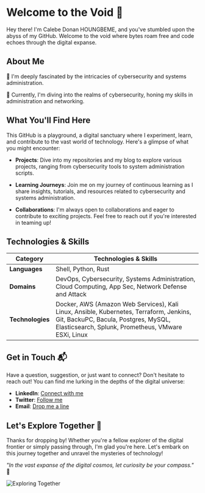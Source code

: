 # Welcome to the Void 🌌

Hey there! I'm Calebe Donan HOUNGBEME, and you've stumbled upon the abyss of my GitHub. Welcome to the void where bytes roam free and code echoes through the digital expanse.

## About Me

👀 I'm deeply fascinated by the intricacies of cybersecurity and systems administration.

🌱 Currently, I'm diving into the realms of cybersecurity, honing my skills in administration and networking.

## What You'll Find Here

This GitHub is a playground, a digital sanctuary where I experiment, learn, and contribute to the vast world of technology. Here's a glimpse of what you might encounter:

- **Projects**: Dive into my repositories and my blog to explore various projects, ranging from cybersecurity tools to system administration scripts.

- **Learning Journeys**: Join me on my journey of continuous learning as I share insights, tutorials, and resources related to cybersecurity and systems administration.

- **Collaborations**: I'm always open to collaborations and eager to contribute to exciting projects. Feel free to reach out if you're interested in teaming up!

## Technologies & Skills

| **Category**    | **Technologies & Skills**                                           |
|-----------------|---------------------------------------------------------------------|
| **Languages**   | Shell, Python, Rust                                                 |
| **Domains**     | DevOps, Cybersecurity, Systems Administration, Cloud Computing, App Sec, Network Defense and Attack |
| **Technologies**| Docker, AWS (Amazon Web Services), Kali Linux, Ansible, Kubernetes, Terraform, Jenkins, Git, BackuPC, Bacula, Postgres, MySQL, Elasticsearch, Splunk, Prometheus, VMware ESXi, Linux |

## Get in Touch 📬

Have a question, suggestion, or just want to connect? Don't hesitate to reach out! You can find me lurking in the depths of the digital universe:

- **LinkedIn**: [Connect with me](https://www.linkedin.com/in/calebe-houngbeme/)
- **Twitter**: [Follow me](https://twitter.com/calebedonan)
- **Email**: [Drop me a line](mailto:tobiasdonan@gmail.com)

## Let's Explore Together 🚀

Thanks for dropping by! Whether you're a fellow explorer of the digital frontier or simply passing through, I'm glad you're here. Let's embark on this journey together and unravel the mysteries of technology!

_"In the vast expanse of the digital cosmos, let curiosity be your compass."_ 🌟

![Exploring Together](https://media2.giphy.com/media/v1.Y2lkPTc5MGI3NjExNzZkdmV4a21iMDB2Znd4dGVpdXB1ajkzOWt6NW0weG1rdzNyeGlmaiZlcD12MV9pbnRlcm5hbF9naWZfYnlfaWQmY3Q9Zw/JTTAjM197sku8MgrRa/giphy.webp?)


